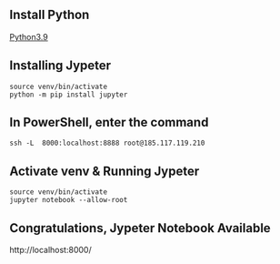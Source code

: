 ## Install Python
[Python3.9](https://github.com/6a16ec/instructions/tree/main/python3.9)

## Installing Jypeter
```
source venv/bin/activate
python -m pip install jupyter
```

## In PowerShell, enter the command
```
ssh -L  8000:localhost:8888 root@185.117.119.210
```

## Activate venv & Running Jypeter
```
source venv/bin/activate
jupyter notebook --allow-root
```

## Congratulations, Jypeter Notebook Available
http://localhost:8000/

